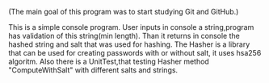(The main goal of this program was to start studying Git and GitHub.)

This is a simple console program.
User inputs in console a string,program has validation of this string(min length).
Than it returns in console  the hashed string and salt that was used for hashing.
The Hasher is a library that  can be used for creating passwords with or without salt, it uses hsa256 algoritm.
Also there is a UnitTest,that testing Hasher method "ComputeWithSalt" with different salts and strings. 
